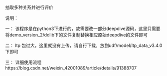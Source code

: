 抽取多种关系并进行评价

说明：

一： 该程序是在python3下进行的，故需要改一部分deepdive源码，这里只需要将demo_version_2/ddlib下的文件复制替换相应原始deepdive的文件即可

二： ltp 包过大，这里就没有上传，请自行下载，放到udf/model/ltp_data_v3.4.0下即可

三： 详细使用流程https://blog.csdn.net/weixin_42001089/article/details/91388707
